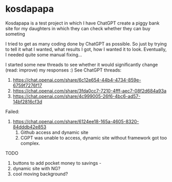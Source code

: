# kosdapapa
Kosdapapa is a test project in which I have ChatGPT create a piggy bank site for my daughters in which they can check whether they can buy someting

I tried to get as many coding done by ChatGPT as possible. So just by trying to tell it what I wanted, what results I got, how I wanted it to look. Eventually, I needed quite some manual fixing...

I started some new threads to see whether it would significantly change (read: improve) my responses :) 
See ChatGPT threads: 

1. https://chat.openai.com/share/6c12e654-44b4-4734-859e-6759f7276f17 
2. https://chat.openai.com/share/3fda0cc7-7210-4fff-aec7-08f2d684a93a
3. https://chat.openai.com/share/4c999005-26f6-4bc6-ad57-14bf2816cf3d

Failed:
1. https://chat.openai.com/share/6124ee18-165a-4605-8320-84dddb42e853
   1. Github access and dynamic site
   2. CGPT was unable to access, dynamic site without framework got too complex.


TODO
1. buttons to add pocket money to savings - 
2. dynamic site with NG?
5. cool moving background?
